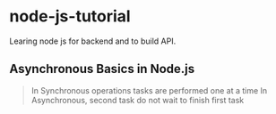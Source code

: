 # node-js-tutorial
Learing node js for backend and to build API.

## Asynchronous Basics in Node.js
> In Synchronous operations tasks are performed one at a time
> In Asynchronous, second task do not wait to finish first task
